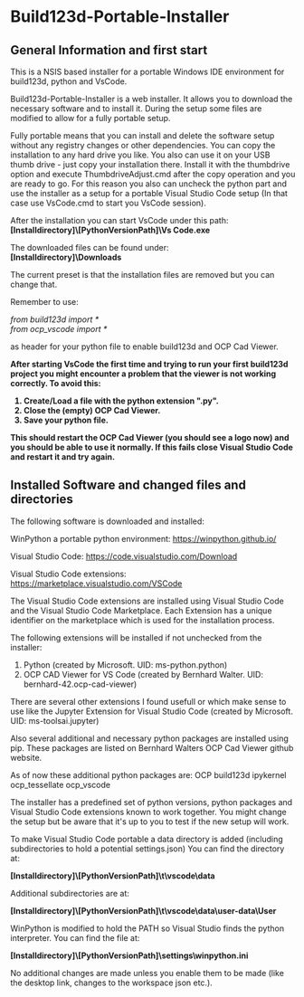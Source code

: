 # Build123d-Portable-Installer

## General Information and first start
This is a NSIS based installer for a portable Windows IDE environment for build123d, python and VsCode.

Build123d-Portable-Installer is a web installer. It allows you to download the necessary software and to
install it. During the setup some files are modified  to allow for a fully portable setup.

Fully portable means that you can install and delete the software setup without any registry changes or
other dependencies. You can copy the installation to any hard drive you like. You also can use it on your 
USB thumb drive - just copy your installation there. 
Install it with the thumbdrive option and execute ThumbdriveAdjust.cmd after the copy operation and you are
ready to go. 
For this reason you also can uncheck the python part and use the installer as
a setup for a portable Visual Studio Code setup (In that case use VsCode.cmd to start you VsCode session).

After the installation you can start VsCode under this path:<br>
<b>[Installdirectory]\\[PythonVersionPath]\Vs Code.exe</b>

The downloaded files can be found under:<br>
<b>[Installdirectory]\\Downloads</b>

The current preset is that the installation files are removed but you can change that.

Remember to use:

<i>from build123d import *</i></br>
<i>from ocp_vscode import *</i></br>

as header for your python file to enable build123d and OCP Cad Viewer.

<b>After starting VsCode the first time and trying to run your first build123d project you might encounter a problem that the viewer
is not working correctly. To avoid this: 
1) Create/Load a file with the python extension ".py".
2) Close the (empty) OCP Cad Viewer.
3) Save your python file.

This should restart the OCP Cad Viewer (you should see a logo now) and you should be able to use it normally.
If this fails close Visual Studio Code and restart it and try again.</b>

## Installed Software and changed files and directories

The following software is downloaded and installed:

WinPython a portable python environment:
https://winpython.github.io/

Visual Studio Code:
https://code.visualstudio.com/Download

Visual Studio Code extensions:
https://marketplace.visualstudio.com/VSCode

The Visual Studio Code extensions are installed using Visual Studio Code and the Visual Studio Code Marketplace.
Each Extension has a unique identifier on the marketplace which is used for the installation process.

The following extensions will be installed if not unchecked from the installer:
1) Python (created by Microsoft. UID: ms-python.python)
2) OCP CAD Viewer for VS Code (created by Bernhard Walter. UID: bernhard-42.ocp-cad-viewer)

There are several other extensions I found usefull or which make sense to use like the 
Jupyter Extension for Visual Studio Code (created by Microsoft. UID: ms-toolsai.jupyter)

Also several additional and necessary python packages are installed using pip.
These packages are listed on Bernhard Walters OCP Cad Viewer github website.

As of now these additional python packages are:
OCP build123d ipykernel ocp_tessellate ocp_vscode

The installer has a predefined set of python versions, python packages and Visual Studio Code extensions known to work together.
You might change the setup but be aware that it's up to you to test if the new setup will work.

To make Visual Studio Code portable a data directory is added (including subdirectories to hold a potential settings.json)
You can find the directory at:

<b>[Installdirectory]\\[PythonVersionPath]\t\vscode\data</b>

Additional subdirectories are at:

<b>[Installdirectory]\\[PythonVersionPath]\t\vscode\data\user-data\User</b>

WinPython is modified to hold the PATH so Visual Studio finds the python interpreter.
You can find the file at:

<b>[Installdirectory]\\[PythonVersionPath]\settings\winpython.ini</b>

No additional changes are made unless you enable them to be made (like the desktop link, changes to the workspace json etc.).
